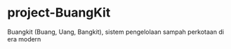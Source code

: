 # project-BuangKit
Buangkit (Buang, Uang, Bangkit), sistem pengelolaan sampah perkotaan di era modern
